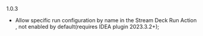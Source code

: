 1.0.3

- Allow specific run configuration by name in the Stream Deck Run Action , not enabled by default(requires IDEA plugin 2023.3.2+);